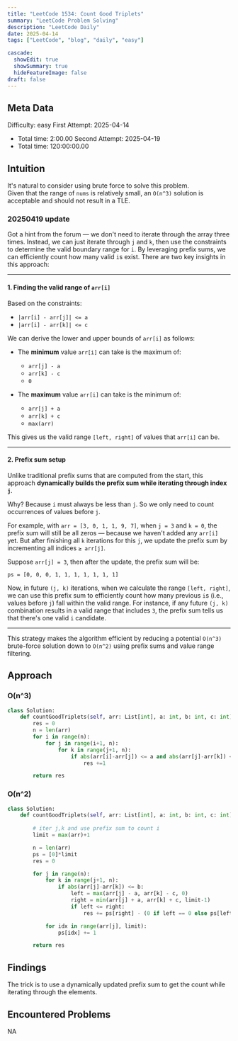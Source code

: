 ```yaml
---
title: "LeetCode 1534: Count Good Triplets"
summary: "LeetCode Problem Solving"
description: "LeetCode Daily"
date: 2025-04-14
tags: ["LeetCode", "blog", "daily", "easy"]

cascade:
  showEdit: true
  showSummary: true
  hideFeatureImage: false
draft: false
---
```


## Meta Data

Difficulty: easy
First Attempt: 2025-04-14
- Total time: 2:00.00
Second Attempt: 2025-04-19
- Total time: 120:00:00.00

## Intuition

It's natural to consider using brute force to solve this problem.  
Given that the range of `nums` is relatively small, an `O(n^3)` solution is acceptable and should not result in a TLE.

### 20250419 update

Got a hint from the forum — we don't need to iterate through the array three times. Instead, we can just iterate through `j` and `k`, then use the constraints to determine the valid boundary range for `i`. By leveraging prefix sums, we can efficiently count how many valid `i`s exist. There are two key insights in this approach:

---

#### 1. Finding the valid range of `arr[i]`

Based on the constraints:

- `|arr[i] - arr[j]| <= a`
- `|arr[i] - arr[k]| <= c`

We can derive the lower and upper bounds of `arr[i]` as follows:

- The **minimum** value `arr[i]` can take is the maximum of:
  - `arr[j] - a`
  - `arr[k] - c`
  - `0`
  
- The **maximum** value `arr[i]` can take is the minimum of:
  - `arr[j] + a`
  - `arr[k] + c`
  - `max(arr)`

This gives us the valid range `[left, right]` of values that `arr[i]` can be.

---

#### 2. Prefix sum setup

Unlike traditional prefix sums that are computed from the start, this approach **dynamically builds the prefix sum while iterating through index `j`**. 

Why? Because `i` must always be less than `j`. So we only need to count occurrences of values before `j`.

For example, with `arr = [3, 0, 1, 1, 9, 7]`, when `j = 3` and `k = 0`, the prefix sum will still be all zeros — because we haven't added any `arr[i]` yet. But after finishing all `k` iterations for this `j`, we update the prefix sum by incrementing all indices `≥ arr[j]`.

Suppose `arr[j] = 3`, then after the update, the prefix sum will be:
```
ps = [0, 0, 0, 1, 1, 1, 1, 1, 1, 1]
```
Now, in future `(j, k)` iterations, when we calculate the range `[left, right]`, we can use this prefix sum to efficiently count how many previous `i`s (i.e., values before `j`) fall within the valid range. For instance, if any future `(j, k)` combination results in a valid range that includes `3`, the prefix sum tells us that there's one valid `i` candidate.

---

This strategy makes the algorithm efficient by reducing a potential `O(n^3)` brute-force solution down to `O(n^2)` using prefix sums and value range filtering.


## Approach

### O(n^3)
```python
class Solution:
    def countGoodTriplets(self, arr: List[int], a: int, b: int, c: int) -> int:
        res = 0
        n = len(arr)
        for i in range(n):
            for j in range(i+1, n):
                for k in range(j+1, n):
                    if abs(arr[i]-arr[j]) <= a and abs(arr[j]-arr[k]) <= b and abs(arr[i]-arr[k]) <= c:
                        res +=1

        return res
```

### O(n^2)
```python
class Solution:
    def countGoodTriplets(self, arr: List[int], a: int, b: int, c: int) -> int:
        
        # iter j,k and use prefix sum to count i
        limit = max(arr)+1

        n = len(arr)
        ps = [0]*limit
        res = 0

        for j in range(n):
            for k in range(j+1, n):
                if abs(arr[j]-arr[k]) <= b:
                    left = max(arr[j] - a, arr[k] - c, 0)
                    right = min(arr[j] + a, arr[k] + c, limit-1)
                    if left <= right:
                        res += ps[right] - (0 if left == 0 else ps[left-1])

            for idx in range(arr[j], limit):
                ps[idx] += 1

        return res
```

## Findings
The trick is to use a dynamically updated prefix sum to get the count while iterating through the elements.

## Encountered Problems 
NA